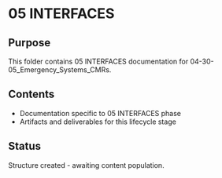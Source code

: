 # 05 INTERFACES

## Purpose
This folder contains 05 INTERFACES documentation for 04-30-05_Emergency_Systems_CMRs.

## Contents
- Documentation specific to 05 INTERFACES phase
- Artifacts and deliverables for this lifecycle stage

## Status
Structure created - awaiting content population.
